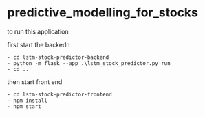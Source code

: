 # predictive_modelling_for_stocks


to run this application

first start the backedn
``````
- cd lstm-stock-predictor-backend
- python -m flask --app .\lstm_stock_predictor.py run
- cd .. 
``````
then start front end
``````
- cd lstm-stock-predictor-frontend
- npm install
- npm start
``````